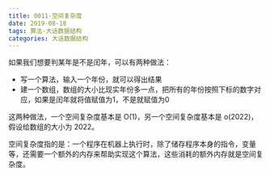 ```yaml
---
title: 0011-空间复杂度
date: 2019-08-18
tags: 算法-大话数据结构
categories: 大话数据结构
---
```


如果我们想要判某年是不是闰年，可以有两种做法：

- 写一个算法，输入一个年份，就可以得出结果
- 建一个数组，数组的大小比现实年份多一点，把所有的年份按照下标的数字对应，如果是闰年就将值赋值为1，不是就赋值为0

这两种做法，一个空间复杂度基本是 O(1)，另一个空间复杂度基本是 o(2022)，假设给数组的大小为 2022。

空间复杂度指的是：一个程序在机器上执行时，除了储存程序本身的指令，变量等，还需要一个额外的内存来帮助实现这个算法，这些消耗的额外内存就是空间复杂度。

